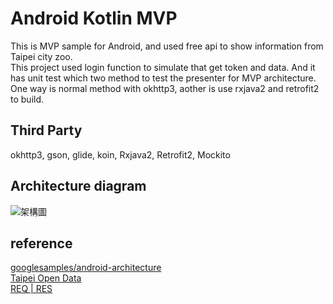 # Android Kotlin MVP 
This is MVP sample for Android, and used free api to show information from Taipei city zoo. 
<br>
This project used login function to simulate that get token and data. And it has unit test which two method to test the presenter for MVP architecture. 
One way is normal method with okhttp3, aother is use rxjava2 and retrofit2 to build.


## Third Party
okhttp3, gson, glide, koin, Rxjava2, Retrofit2, Mockito

## Architecture diagram
![架構圖](https://github.com/KeithWang/KotlinMVPDemo/blob/master/pic/MVP_Architecture.png?raw=true)

## reference
[googlesamples/android-architecture](https://github.com/googlesamples/android-architecture)
<br>
[Taipei Open Data](https://data.taipei/)
<br>
[REQ | RES](https://reqres.in/)
